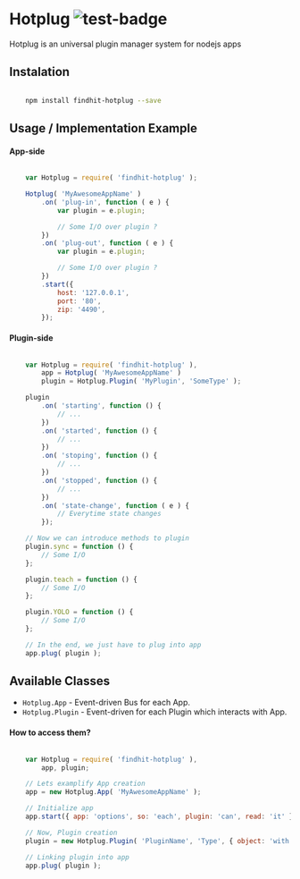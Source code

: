 # Hotplug ![test-badge](http://strider.findhit.com/findhit/findhit-class/badge)

Hotplug is an universal plugin manager system for nodejs apps

Instalation
-----------

```bash

	npm install findhit-hotplug --save

```

Usage / Implementation Example
------------------------------

#### App-side

```js

	var Hotplug = require( 'findhit-hotplug' );

	Hotplug( 'MyAwesomeAppName' )
		.on( 'plug-in', function ( e ) {
			var plugin = e.plugin;

			// Some I/O over plugin ?
		})
		.on( 'plug-out', function ( e ) {
			var plugin = e.plugin;

			// Some I/O over plugin ?
		})
		.start({
			host: '127.0.0.1',
			port: '80',
			zip: '4490',
		});

```

#### Plugin-side

```js

	var Hotplug = require( 'findhit-hotplug' ),
		app = Hotplug( 'MyAwesomeAppName' )
		plugin = Hotplug.Plugin( 'MyPlugin', 'SomeType' );

	plugin
		.on( 'starting', function () {
			// ...
		})
		.on( 'started', function () {
			// ...
		})
		.on( 'stoping', function () {
			// ...
		})
		.on( 'stopped', function () {
			// ...
		})
		.on( 'state-change', function ( e ) {
			// Everytime state changes
		});

	// Now we can introduce methods to plugin
	plugin.sync = function () {
		// Some I/O
	};

	plugin.teach = function () {
		// Some I/O
	};

	plugin.YOLO = function () {
		// Some I/O
	};

	// In the end, we just have to plug into app
	app.plug( plugin );

```

Available Classes
-----------------

* `Hotplug.App` - Event-driven Bus for each App.
* `Hotplug.Plugin` - Event-driven for each Plugin which interacts with App.

#### How to access them?

```js

	var Hotplug = require( 'findhit-hotplug' ),
		app, plugin;

	// Lets examplify App creation
	app = new Hotplug.App( 'MyAwesomeAppName' );

	// Initialize app
	app.start({ app: 'options', so: 'each', plugin: 'can', read: 'it' });

	// Now, Plugin creation
	plugin = new Hotplug.Plugin( 'PluginName', 'Type', { object: 'with', plugin: 'data' });

	// Linking plugin into app
	app.plug( plugin );

```
